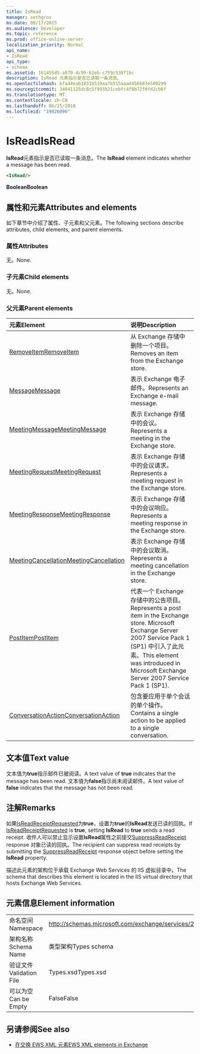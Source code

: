 ```yaml
---
title: IsRead
manager: sethgros
ms.date: 09/17/2015
ms.audience: Developer
ms.topic: reference
ms.prod: office-online-server
localization_priority: Normal
api_name:
- IsRead
api_type:
- schema
ms.assetid: 161455d5-a870-4c99-b2eb-c759c538f1bc
description: IsRead 元素指示是否已读取一条消息。
ms.openlocfilehash: bfa44eab1831b519aa7b515aaad456683e580299
ms.sourcegitcommit: 34041125dc8c5f993b21cebfc4f8b72f0fd2cb6f
ms.translationtype: MT
ms.contentlocale: zh-CN
ms.lasthandoff: 06/25/2018
ms.locfileid: "19826096"
---
```

# <a name="isread"></a><span data-ttu-id="ed876-103">IsRead</span><span class="sxs-lookup"><span data-stu-id="ed876-103">IsRead</span></span>

<span data-ttu-id="ed876-104">**IsRead**元素指示是否已读取一条消息。</span><span class="sxs-lookup"><span data-stu-id="ed876-104">The **IsRead** element indicates whether a message has been read.</span></span> 
  
```XML
<IsRead/>
```

 <span data-ttu-id="ed876-105">**Boolean**</span><span class="sxs-lookup"><span data-stu-id="ed876-105">**Boolean**</span></span>
## <a name="attributes-and-elements"></a><span data-ttu-id="ed876-106">属性和元素</span><span class="sxs-lookup"><span data-stu-id="ed876-106">Attributes and elements</span></span>

<span data-ttu-id="ed876-107">如下章节中介绍了属性、子元素和父元素。</span><span class="sxs-lookup"><span data-stu-id="ed876-107">The following sections describe attributes, child elements, and parent elements.</span></span>
  
### <a name="attributes"></a><span data-ttu-id="ed876-108">属性</span><span class="sxs-lookup"><span data-stu-id="ed876-108">Attributes</span></span>

<span data-ttu-id="ed876-109">无。</span><span class="sxs-lookup"><span data-stu-id="ed876-109">None.</span></span>
  
### <a name="child-elements"></a><span data-ttu-id="ed876-110">子元素</span><span class="sxs-lookup"><span data-stu-id="ed876-110">Child elements</span></span>

<span data-ttu-id="ed876-111">无。</span><span class="sxs-lookup"><span data-stu-id="ed876-111">None.</span></span>
  
### <a name="parent-elements"></a><span data-ttu-id="ed876-112">父元素</span><span class="sxs-lookup"><span data-stu-id="ed876-112">Parent elements</span></span>

|<span data-ttu-id="ed876-113">**元素**</span><span class="sxs-lookup"><span data-stu-id="ed876-113">**Element**</span></span>|<span data-ttu-id="ed876-114">**说明**</span><span class="sxs-lookup"><span data-stu-id="ed876-114">**Description**</span></span>|
|:-----|:-----|
|[<span data-ttu-id="ed876-115">RemoveItem</span><span class="sxs-lookup"><span data-stu-id="ed876-115">RemoveItem</span></span>](removeitem.md) <br/> |<span data-ttu-id="ed876-116">从 Exchange 存储中删除一个项目。</span><span class="sxs-lookup"><span data-stu-id="ed876-116">Removes an item from the Exchange store.</span></span>  <br/> |
|[<span data-ttu-id="ed876-117">Message</span><span class="sxs-lookup"><span data-stu-id="ed876-117">Message</span></span>](message-ex15websvcsotherref.md) <br/> |<span data-ttu-id="ed876-118">表示 Exchange 电子邮件。</span><span class="sxs-lookup"><span data-stu-id="ed876-118">Represents an Exchange e-mail message.</span></span>  <br/> |
|[<span data-ttu-id="ed876-119">MeetingMessage</span><span class="sxs-lookup"><span data-stu-id="ed876-119">MeetingMessage</span></span>](meetingmessage.md) <br/> |<span data-ttu-id="ed876-120">表示 Exchange 存储中的会议。</span><span class="sxs-lookup"><span data-stu-id="ed876-120">Represents a meeting in the Exchange store.</span></span>  <br/> |
|[<span data-ttu-id="ed876-121">MeetingRequest</span><span class="sxs-lookup"><span data-stu-id="ed876-121">MeetingRequest</span></span>](meetingrequest.md) <br/> |<span data-ttu-id="ed876-122">表示 Exchange 存储中的会议请求。</span><span class="sxs-lookup"><span data-stu-id="ed876-122">Represents a meeting request in the Exchange store.</span></span>  <br/> |
|[<span data-ttu-id="ed876-123">MeetingResponse</span><span class="sxs-lookup"><span data-stu-id="ed876-123">MeetingResponse</span></span>](meetingresponse.md) <br/> |<span data-ttu-id="ed876-124">表示 Exchange 存储中的会议响应。</span><span class="sxs-lookup"><span data-stu-id="ed876-124">Represents a meeting response in the Exchange store.</span></span>  <br/> |
|[<span data-ttu-id="ed876-125">MeetingCancellation</span><span class="sxs-lookup"><span data-stu-id="ed876-125">MeetingCancellation</span></span>](meetingcancellation.md) <br/> |<span data-ttu-id="ed876-126">表示 Exchange 存储中的会议取消。</span><span class="sxs-lookup"><span data-stu-id="ed876-126">Represents a meeting cancellation in the Exchange store.</span></span>  <br/> |
|[<span data-ttu-id="ed876-127">PostItem</span><span class="sxs-lookup"><span data-stu-id="ed876-127">PostItem</span></span>](postitem.md) <br/> |<span data-ttu-id="ed876-128">代表一个 Exchange 存储中的公告项目。</span><span class="sxs-lookup"><span data-stu-id="ed876-128">Represents a post item in the Exchange store.</span></span> <span data-ttu-id="ed876-129">Microsoft Exchange Server 2007 Service Pack 1 (SP1) 中引入了此元素。</span><span class="sxs-lookup"><span data-stu-id="ed876-129">This element was introduced in Microsoft Exchange Server 2007 Service Pack 1 (SP1).</span></span>  <br/> |
|[<span data-ttu-id="ed876-130">ConversationAction</span><span class="sxs-lookup"><span data-stu-id="ed876-130">ConversationAction</span></span>](conversationaction.md) <br/> |<span data-ttu-id="ed876-131">包含要应用于单个会话的单个操作。</span><span class="sxs-lookup"><span data-stu-id="ed876-131">Contains a single action to be applied to a single conversation.</span></span>  <br/> |
   
## <a name="text-value"></a><span data-ttu-id="ed876-132">文本值</span><span class="sxs-lookup"><span data-stu-id="ed876-132">Text value</span></span>

<span data-ttu-id="ed876-133">文本值为**true**指示邮件已被阅读。</span><span class="sxs-lookup"><span data-stu-id="ed876-133">A text value of **true** indicates that the message has been read.</span></span> <span data-ttu-id="ed876-134">文本值为**false**指示尚未阅读邮件。</span><span class="sxs-lookup"><span data-stu-id="ed876-134">A text value of **false** indicates that the message has not been read.</span></span> 
  
## <a name="remarks"></a><span data-ttu-id="ed876-135">注解</span><span class="sxs-lookup"><span data-stu-id="ed876-135">Remarks</span></span>

<span data-ttu-id="ed876-136">如果[IsReadReceiptRequested](isreadreceiptrequested.md)为**true**，设置为**true**的**IsRead**发送已读的回执。</span><span class="sxs-lookup"><span data-stu-id="ed876-136">If [IsReadReceiptRequested](isreadreceiptrequested.md) is **true**, setting **IsRead** to **true** sends a read receipt.</span></span> <span data-ttu-id="ed876-137">收件人可以禁止显示设置**IsRead**属性之前提交[SuppressReadReceipt](suppressreadreceipt.md) response 对象已读的回执。</span><span class="sxs-lookup"><span data-stu-id="ed876-137">The recipient can suppress read receipts by submitting the [SuppressReadReceipt](suppressreadreceipt.md) response object before setting the **IsRead** property.</span></span> 
  
<span data-ttu-id="ed876-138">描述此元素的架构位于承载 Exchange Web Services 的 IIS 虚拟目录中。</span><span class="sxs-lookup"><span data-stu-id="ed876-138">The schema that describes this element is located in the IIS virtual directory that hosts Exchange Web Services.</span></span>
  
## <a name="element-information"></a><span data-ttu-id="ed876-139">元素信息</span><span class="sxs-lookup"><span data-stu-id="ed876-139">Element information</span></span>

|||
|:-----|:-----|
|<span data-ttu-id="ed876-140">命名空间</span><span class="sxs-lookup"><span data-stu-id="ed876-140">Namespace</span></span>  <br/> |http://schemas.microsoft.com/exchange/services/2006/types  <br/> |
|<span data-ttu-id="ed876-141">架构名称</span><span class="sxs-lookup"><span data-stu-id="ed876-141">Schema Name</span></span>  <br/> |<span data-ttu-id="ed876-142">类型架构</span><span class="sxs-lookup"><span data-stu-id="ed876-142">Types schema</span></span>  <br/> |
|<span data-ttu-id="ed876-143">验证文件</span><span class="sxs-lookup"><span data-stu-id="ed876-143">Validation File</span></span>  <br/> |<span data-ttu-id="ed876-144">Types.xsd</span><span class="sxs-lookup"><span data-stu-id="ed876-144">Types.xsd</span></span>  <br/> |
|<span data-ttu-id="ed876-145">可以为空</span><span class="sxs-lookup"><span data-stu-id="ed876-145">Can be Empty</span></span>  <br/> |<span data-ttu-id="ed876-146">False</span><span class="sxs-lookup"><span data-stu-id="ed876-146">False</span></span>  <br/> |
   
## <a name="see-also"></a><span data-ttu-id="ed876-147">另请参阅</span><span class="sxs-lookup"><span data-stu-id="ed876-147">See also</span></span>



- [<span data-ttu-id="ed876-148">在交换 EWS XML 元素</span><span class="sxs-lookup"><span data-stu-id="ed876-148">EWS XML elements in Exchange</span></span>](ews-xml-elements-in-exchange.md)

